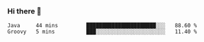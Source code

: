 ### Hi there 👋

<!--START_SECTION:waka-->
```text
Java     44 mins         ██████████████████████░░░   88.60 % 
Groovy   5 mins          ███░░░░░░░░░░░░░░░░░░░░░░   11.40 % 
```
<!--END_SECTION:waka-->

<!--
**jerry-shao/jerry-shao** is a ✨ _special_ ✨ repository because its `README.md` (this file) appears on your GitHub profile.

Here are some ideas to get you started:

- 🔭 I’m currently working on ...
- 🌱 I’m currently learning ...
- 👯 I’m looking to collaborate on ...
- 🤔 I’m looking for help with ...
- 💬 Ask me about ...
- 📫 How to reach me: ...
- 😄 Pronouns: ...
- ⚡ Fun fact: ...
-->
